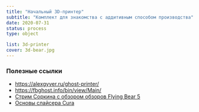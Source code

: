 ```yaml
---
title: "Начальный 3D-принтер"
subtitle: "Комплект для знакомства с аддитивным способом производства"
date: 2020-07-31
status: process
type: object

list: 3d-printer
cover: 3d-bear.jpg
---
```


### Полезные ссылки

- https://alexgyver.ru/ghost-printer/
- https://fbghost.info/bin/view/Main/
- [Стрим Соркина с обзором обзоров Flying Bear 5](https://www.youtube.com/watch?v=nn1I_7kgoV8)
- [Основы слайсера Cura](https://www.youtube.com/watch?v=H1WB0jdRKv4&list=PL_4RQBmyNYt89mfIcY06j03eiW-59kl4m)
